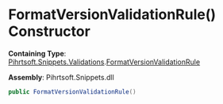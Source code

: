# FormatVersionValidationRule\(\) Constructor

**Containing Type**: [Pihrtsoft.Snippets.Validations](../../README.md)\.[FormatVersionValidationRule](../README.md)

**Assembly**: Pihrtsoft\.Snippets\.dll

```csharp
public FormatVersionValidationRule()
```

